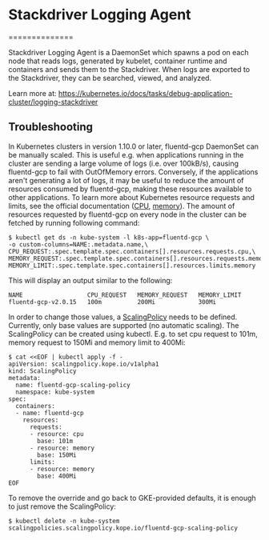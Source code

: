 # Stackdriver Logging Agent
==============

Stackdriver Logging Agent is a DaemonSet which spawns a pod on each node
that reads logs, generated by kubelet, container runtime and containers
and sends them to the Stackdriver. When logs are exported to the Stackdriver,
they can be searched, viewed, and analyzed.

Learn more at: https://kubernetes.io/docs/tasks/debug-application-cluster/logging-stackdriver

## Troubleshooting

In Kubernetes clusters in version 1.10.0 or later, fluentd-gcp DaemonSet can be
manually scaled. This is useful e.g. when applications running in the cluster
are sending a large volume of logs (i.e. over 100kB/s), causing fluentd-gcp to
fail with OutOfMemory errors. Conversely, if the applications aren't generating
a lot of logs, it may be useful to reduce the amount of resources consumed by
fluentd-gcp, making these resources available to other applications. To learn
more about Kubernetes resource requests and limits, see the official
documentation ([CPU][cpu], [memory][memory]). The amount of resources requested
by fluentd-gcp on every node in the cluster can be fetched by running following
command:

```
$ kubectl get ds -n kube-system -l k8s-app=fluentd-gcp \
-o custom-columns=NAME:.metadata.name,\
CPU_REQUEST:.spec.template.spec.containers[].resources.requests.cpu,\
MEMORY_REQUEST:.spec.template.spec.containers[].resources.requests.memory,\
MEMORY_LIMIT:.spec.template.spec.containers[].resources.limits.memory
```

This will display an output similar to the following:

```
NAME                  CPU_REQUEST   MEMORY_REQUEST   MEMORY_LIMIT
fluentd-gcp-v2.0.15   100m          200Mi            300Mi
```

In order to change those values, a [ScalingPolicy][scalingPolicy] needs to be
defined. Currently, only base values are supported (no automatic scaling). The
ScalingPolicy can be created using kubectl. E.g. to set cpu request to 101m,
memory request to 150Mi and memory limit to 400Mi:

```
$ cat <<EOF | kubectl apply -f -
apiVersion: scalingpolicy.kope.io/v1alpha1
kind: ScalingPolicy
metadata:
  name: fluentd-gcp-scaling-policy
  namespace: kube-system
spec:
  containers:
  - name: fluentd-gcp
    resources:
      requests:
      - resource: cpu
        base: 101m
      - resource: memory
        base: 150Mi
      limits:
      - resource: memory
        base: 400Mi
EOF
```

To remove the override and go back to GKE-provided defaults, it is enough to
just remove the ScalingPolicy:

```
$ kubectl delete -n kube-system scalingpolicies.scalingpolicy.kope.io/fluentd-gcp-scaling-policy
```

[cpu]: https://kubernetes.io/docs/tasks/configure-pod-container/assign-cpu-resource/
[memory]: https://kubernetes.io/docs/tasks/configure-pod-container/assign-memory-resource/
[scalingPolicy]: https://github.com/justinsb/scaler